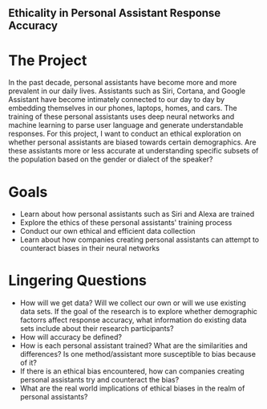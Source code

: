 ## Ethicality in Personal Assistant Response Accuracy

# The Project

In the past decade, personal assistants have become more and more prevalent in our daily lives. Assistants such as Siri, Cortana, and Google Assistant have become intimately connected to our day to day by embedding themselves in our phones, laptops, homes, and cars. The training of these personal assistants uses deep neural networks and machine learning to parse user language and generate understandable responses. For this project, I want to conduct an ethical exploration on whether personal assistants are biased towards certain demographics. Are these assistants more or less accurate at understanding specific subsets of the population based on the gender or dialect of the speaker?

# Goals

- Learn about how personal assistants such as Siri and Alexa are trained
- Explore the ethics of these personal assistants' training process
- Conduct our own ethical and efficient data collection
- Learn about how companies creating personal assistants can attempt to counteract biases in their neural networks


# Lingering Questions
- How will we get data? Will we collect our own or will we use existing data sets. If the goal of the research is to explore whether demographic factorrs affect response accuracy, what information do existing data sets include about their research participants?
- How will accuracy be defined?
- How is each personal assistant trained? What are the similarities and differences? Is one method/assistant more susceptible to bias because of it?
- If there is an ethical bias encountered, how can companies creating personal assistants try and counteract the bias?
- What are the real world implications of ethical biases in the realm of personal assistants?




